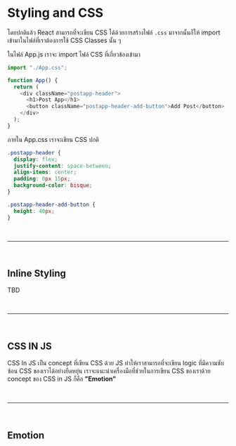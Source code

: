 # Styling and CSS

โดยปกติแล้ว React สามารถที่จะเขียน CSS ได้ด้วยการสร้างไฟล์ `.css` มาจากนั้นก็ให้ import เข้ามาในไฟล์ที่เราต้องการใช้ CSS Classes นั้น ๆ

ในไฟล์ App.js เราจะ import ไฟล์ CSS ที่เกี่ยวข้องเข้ามา

```js
import "./App.css";

function App() {
  return (
    <div className="postapp-header">
      <h1>Post App</h1>
      <button className="postapp-header-add-button">Add Post</button>
    </div>
  );
}
```

ภายใน App.css เราจะเขียน CSS ปกติ

```css
.postapp-header {
  display: flex;
  justify-content: space-between;
  align-items: center;
  padding: 0px 15px;
  background-color: bisque;
}

.postapp-header-add-button {
  height: 40px;
}
```

<br><hr><br>

## Inline Styling

TBD

<br><hr><br>

## CSS IN JS

CSS In JS เป็น concept ที่เขียน CSS ด้วย JS ทำให้เราสามารถที่จะเขียน logic ที่มีความซับซ้อน CSS ของเราได้อย่างยืดหยุ่น เราจะแนะนำเครื่องมือที่ช่วยในการเขียน CSS ของเราด้วย concept ของ CSS in JS ก็คือ **"Emotion"**

<br><hr><br>

## Emotion
